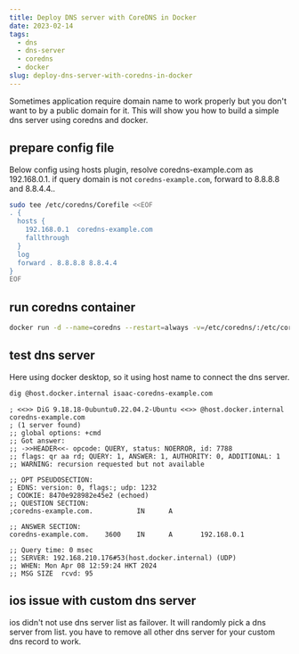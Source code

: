 ```yaml
---
title: Deploy DNS server with CoreDNS in Docker
date: 2023-02-14
tags:
  - dns
  - dns-server
  - coredns
  - docker
slug: deploy-dns-server-with-coredns-in-docker
---
```


Sometimes application require domain name to work properly but you don't want to by a public domain for it. This will show you how to build a simple dns server using coredns and docker.

<!-- more -->

## prepare config file

Below config using hosts plugin, resolve coredns-example.com as 192.168.0.1. if query domain is not `coredns-example.com`, forward to 8.8.8.8 and 8.8.4.4..

```bash
sudo tee /etc/coredns/Corefile <<EOF
. {
  hosts {
    192.168.0.1  coredns-example.com
    fallthrough
  }
  log
  forward . 8.8.8.8 8.8.4.4
}
EOF
```

## run coredns container

```bash
docker run -d --name=coredns --restart=always -v=/etc/coredns/:/etc/coredns/ -p=53:53/udp -p=53:53/tcp coredns/coredns -conf=/etc/coredns/Corefile
```

## test dns server

Here using docker desktop, so it using host name to connect the dns server.

```bash
dig @host.docker.internal isaac-coredns-example.com
```

```text
; <<>> DiG 9.18.18-0ubuntu0.22.04.2-Ubuntu <<>> @host.docker.internal coredns-example.com
; (1 server found)
;; global options: +cmd
;; Got answer:
;; ->>HEADER<<- opcode: QUERY, status: NOERROR, id: 7788
;; flags: qr aa rd; QUERY: 1, ANSWER: 1, AUTHORITY: 0, ADDITIONAL: 1
;; WARNING: recursion requested but not available

;; OPT PSEUDOSECTION:
; EDNS: version: 0, flags:; udp: 1232
; COOKIE: 8470e928982e45e2 (echoed)
;; QUESTION SECTION:
;coredns-example.com.           IN      A

;; ANSWER SECTION:
coredns-example.com.    3600    IN      A       192.168.0.1

;; Query time: 0 msec
;; SERVER: 192.168.210.176#53(host.docker.internal) (UDP)
;; WHEN: Mon Apr 08 12:59:24 HKT 2024
;; MSG SIZE  rcvd: 95
```

## ios issue with custom dns server

ios didn't not use dns server list as failover. It will randomly pick a dns server from list. you have to remove all other dns server for your custom dns record to work.

